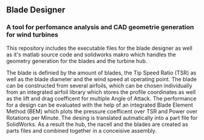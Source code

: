 ## Blade Designer
### A tool for perfomance analysis and CAD geometrie generation for wind turbines

This repository includes the executable files for the blade designer as well as it's matlab source code and solidworks makro which handles the geometry generation for the blades and the turbine hub.

The blade is definied by the amount of blades, the Tip Speed Ratio (TSR) as well as the blade diameter and the wind speed at operating point. The blade can be constructed from several airfoils, which can be chosen individually from an integrated airfoil library which stores the profile coordinates as well as the lift and drag coefficent for multiple Angle of Attack. The performance for a design can be evaluated with the help of an integrated Blade Element Method (BEM) which plots the pressure coefficent over TSR and Power over Rotations per Minute. The desing is translated autmatically into a part file for SolidWorks. As a result the hub, the nacell and the blades are created as parts files and combined together in a conceisive assembly.
